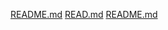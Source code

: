 [README.md](https://github.com/Patilsrushikesh/intern/files/14000276/README.md)
[READ.md](https://github.com/Patilsrushikesh/intern/files/14000277/READ.md)
[README.md](https://github.com/Patilsrushikesh/intern/files/14000278/README.md)
